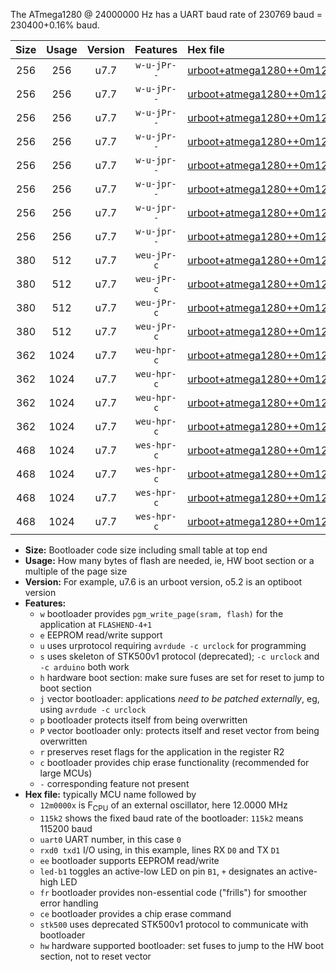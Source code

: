 The ATmega1280 @ 24000000 Hz has a UART baud rate of 230769 baud = 230400+0.16% baud.

|Size|Usage|Version|Features|Hex file|
|:-:|:-:|:-:|:-:|:--|
|256|256|u7.7|`w-u-jPr--`|[urboot+atmega1280++0m1250x++++1k2_uart0_rxe0_txe1_led+b7.hex](https://raw.githubusercontent.com/stefanrueger/urboot.hex/main/cores/megacore/atmega1280/external_oscillator/fcpu++0m1250_Hz/br++++1k2_bps/urboot+atmega1280++0m1250x++++1k2_uart0_rxe0_txe1_led+b7.hex)|
|256|256|u7.7|`w-u-jPr--`|[urboot+atmega1280++0m1250x++++1k2_uart1_rxd2_txd3_led+b7.hex](https://raw.githubusercontent.com/stefanrueger/urboot.hex/main/cores/megacore/atmega1280/external_oscillator/fcpu++0m1250_Hz/br++++1k2_bps/urboot+atmega1280++0m1250x++++1k2_uart1_rxd2_txd3_led+b7.hex)|
|256|256|u7.7|`w-u-jPr--`|[urboot+atmega1280++0m1250x++++1k2_uart2_rxh0_txh1_led+b7.hex](https://raw.githubusercontent.com/stefanrueger/urboot.hex/main/cores/megacore/atmega1280/external_oscillator/fcpu++0m1250_Hz/br++++1k2_bps/urboot+atmega1280++0m1250x++++1k2_uart2_rxh0_txh1_led+b7.hex)|
|256|256|u7.7|`w-u-jPr--`|[urboot+atmega1280++0m1250x++++1k2_uart3_rxj0_txj1_led+b7.hex](https://raw.githubusercontent.com/stefanrueger/urboot.hex/main/cores/megacore/atmega1280/external_oscillator/fcpu++0m1250_Hz/br++++1k2_bps/urboot+atmega1280++0m1250x++++1k2_uart3_rxj0_txj1_led+b7.hex)|
|256|256|u7.7|`w-u-jpr--`|[urboot+atmega1280++0m1250x++++1k2_uart0_rxe0_txe1_led+b7_fr.hex](https://raw.githubusercontent.com/stefanrueger/urboot.hex/main/cores/megacore/atmega1280/external_oscillator/fcpu++0m1250_Hz/br++++1k2_bps/urboot+atmega1280++0m1250x++++1k2_uart0_rxe0_txe1_led+b7_fr.hex)|
|256|256|u7.7|`w-u-jpr--`|[urboot+atmega1280++0m1250x++++1k2_uart1_rxd2_txd3_led+b7_fr.hex](https://raw.githubusercontent.com/stefanrueger/urboot.hex/main/cores/megacore/atmega1280/external_oscillator/fcpu++0m1250_Hz/br++++1k2_bps/urboot+atmega1280++0m1250x++++1k2_uart1_rxd2_txd3_led+b7_fr.hex)|
|256|256|u7.7|`w-u-jpr--`|[urboot+atmega1280++0m1250x++++1k2_uart2_rxh0_txh1_led+b7_fr.hex](https://raw.githubusercontent.com/stefanrueger/urboot.hex/main/cores/megacore/atmega1280/external_oscillator/fcpu++0m1250_Hz/br++++1k2_bps/urboot+atmega1280++0m1250x++++1k2_uart2_rxh0_txh1_led+b7_fr.hex)|
|256|256|u7.7|`w-u-jpr--`|[urboot+atmega1280++0m1250x++++1k2_uart3_rxj0_txj1_led+b7_fr.hex](https://raw.githubusercontent.com/stefanrueger/urboot.hex/main/cores/megacore/atmega1280/external_oscillator/fcpu++0m1250_Hz/br++++1k2_bps/urboot+atmega1280++0m1250x++++1k2_uart3_rxj0_txj1_led+b7_fr.hex)|
|380|512|u7.7|`weu-jPr-c`|[urboot+atmega1280++0m1250x++++1k2_uart0_rxe0_txe1_ee_led+b7_fr_ce.hex](https://raw.githubusercontent.com/stefanrueger/urboot.hex/main/cores/megacore/atmega1280/external_oscillator/fcpu++0m1250_Hz/br++++1k2_bps/urboot+atmega1280++0m1250x++++1k2_uart0_rxe0_txe1_ee_led+b7_fr_ce.hex)|
|380|512|u7.7|`weu-jPr-c`|[urboot+atmega1280++0m1250x++++1k2_uart1_rxd2_txd3_ee_led+b7_fr_ce.hex](https://raw.githubusercontent.com/stefanrueger/urboot.hex/main/cores/megacore/atmega1280/external_oscillator/fcpu++0m1250_Hz/br++++1k2_bps/urboot+atmega1280++0m1250x++++1k2_uart1_rxd2_txd3_ee_led+b7_fr_ce.hex)|
|380|512|u7.7|`weu-jPr-c`|[urboot+atmega1280++0m1250x++++1k2_uart2_rxh0_txh1_ee_led+b7_fr_ce.hex](https://raw.githubusercontent.com/stefanrueger/urboot.hex/main/cores/megacore/atmega1280/external_oscillator/fcpu++0m1250_Hz/br++++1k2_bps/urboot+atmega1280++0m1250x++++1k2_uart2_rxh0_txh1_ee_led+b7_fr_ce.hex)|
|380|512|u7.7|`weu-jPr-c`|[urboot+atmega1280++0m1250x++++1k2_uart3_rxj0_txj1_ee_led+b7_fr_ce.hex](https://raw.githubusercontent.com/stefanrueger/urboot.hex/main/cores/megacore/atmega1280/external_oscillator/fcpu++0m1250_Hz/br++++1k2_bps/urboot+atmega1280++0m1250x++++1k2_uart3_rxj0_txj1_ee_led+b7_fr_ce.hex)|
|362|1024|u7.7|`weu-hpr-c`|[urboot+atmega1280++0m1250x++++1k2_uart0_rxe0_txe1_ee_led+b7_fr_ce_hw.hex](https://raw.githubusercontent.com/stefanrueger/urboot.hex/main/cores/megacore/atmega1280/external_oscillator/fcpu++0m1250_Hz/br++++1k2_bps/urboot+atmega1280++0m1250x++++1k2_uart0_rxe0_txe1_ee_led+b7_fr_ce_hw.hex)|
|362|1024|u7.7|`weu-hpr-c`|[urboot+atmega1280++0m1250x++++1k2_uart1_rxd2_txd3_ee_led+b7_fr_ce_hw.hex](https://raw.githubusercontent.com/stefanrueger/urboot.hex/main/cores/megacore/atmega1280/external_oscillator/fcpu++0m1250_Hz/br++++1k2_bps/urboot+atmega1280++0m1250x++++1k2_uart1_rxd2_txd3_ee_led+b7_fr_ce_hw.hex)|
|362|1024|u7.7|`weu-hpr-c`|[urboot+atmega1280++0m1250x++++1k2_uart2_rxh0_txh1_ee_led+b7_fr_ce_hw.hex](https://raw.githubusercontent.com/stefanrueger/urboot.hex/main/cores/megacore/atmega1280/external_oscillator/fcpu++0m1250_Hz/br++++1k2_bps/urboot+atmega1280++0m1250x++++1k2_uart2_rxh0_txh1_ee_led+b7_fr_ce_hw.hex)|
|362|1024|u7.7|`weu-hpr-c`|[urboot+atmega1280++0m1250x++++1k2_uart3_rxj0_txj1_ee_led+b7_fr_ce_hw.hex](https://raw.githubusercontent.com/stefanrueger/urboot.hex/main/cores/megacore/atmega1280/external_oscillator/fcpu++0m1250_Hz/br++++1k2_bps/urboot+atmega1280++0m1250x++++1k2_uart3_rxj0_txj1_ee_led+b7_fr_ce_hw.hex)|
|468|1024|u7.7|`wes-hpr-c`|[urboot+atmega1280++0m1250x++++1k2_uart0_rxe0_txe1_ee_led+b7_fr_ce_stk500_hw.hex](https://raw.githubusercontent.com/stefanrueger/urboot.hex/main/cores/megacore/atmega1280/external_oscillator/fcpu++0m1250_Hz/br++++1k2_bps/urboot+atmega1280++0m1250x++++1k2_uart0_rxe0_txe1_ee_led+b7_fr_ce_stk500_hw.hex)|
|468|1024|u7.7|`wes-hpr-c`|[urboot+atmega1280++0m1250x++++1k2_uart1_rxd2_txd3_ee_led+b7_fr_ce_stk500_hw.hex](https://raw.githubusercontent.com/stefanrueger/urboot.hex/main/cores/megacore/atmega1280/external_oscillator/fcpu++0m1250_Hz/br++++1k2_bps/urboot+atmega1280++0m1250x++++1k2_uart1_rxd2_txd3_ee_led+b7_fr_ce_stk500_hw.hex)|
|468|1024|u7.7|`wes-hpr-c`|[urboot+atmega1280++0m1250x++++1k2_uart2_rxh0_txh1_ee_led+b7_fr_ce_stk500_hw.hex](https://raw.githubusercontent.com/stefanrueger/urboot.hex/main/cores/megacore/atmega1280/external_oscillator/fcpu++0m1250_Hz/br++++1k2_bps/urboot+atmega1280++0m1250x++++1k2_uart2_rxh0_txh1_ee_led+b7_fr_ce_stk500_hw.hex)|
|468|1024|u7.7|`wes-hpr-c`|[urboot+atmega1280++0m1250x++++1k2_uart3_rxj0_txj1_ee_led+b7_fr_ce_stk500_hw.hex](https://raw.githubusercontent.com/stefanrueger/urboot.hex/main/cores/megacore/atmega1280/external_oscillator/fcpu++0m1250_Hz/br++++1k2_bps/urboot+atmega1280++0m1250x++++1k2_uart3_rxj0_txj1_ee_led+b7_fr_ce_stk500_hw.hex)|

- **Size:** Bootloader code size including small table at top end
- **Usage:** How many bytes of flash are needed, ie, HW boot section or a multiple of the page size
- **Version:** For example, u7.6 is an urboot version, o5.2 is an optiboot version
- **Features:**
  + `w` bootloader provides `pgm_write_page(sram, flash)` for the application at `FLASHEND-4+1`
  + `e` EEPROM read/write support
  + `u` uses urprotocol requiring `avrdude -c urclock` for programming
  + `s` uses skeleton of STK500v1 protocol (deprecated); `-c urclock` and `-c arduino` both work
  + `h` hardware boot section: make sure fuses are set for reset to jump to boot section
  + `j` vector bootloader: applications *need to be patched externally*, eg, using `avrdude -c urclock`
  + `p` bootloader protects itself from being overwritten
  + `P` vector bootloader only: protects itself and reset vector from being overwritten
  + `r` preserves reset flags for the application in the register R2
  + `c` bootloader provides chip erase functionality (recommended for large MCUs)
  + `-` corresponding feature not present
- **Hex file:** typically MCU name followed by
  + `12m0000x` is F<sub>CPU</sub> of an external oscillator, here 12.0000 MHz
  + `115k2` shows the fixed baud rate of the bootloader: `115k2` means 115200 baud
  + `uart0` UART number, in this case `0`
  + `rxd0 txd1` I/O using, in this example, lines RX `D0` and TX `D1`
  + `ee` bootloader supports EEPROM read/write
  + `led-b1` toggles an active-low LED on pin `B1`, `+` designates an active-high LED
  + `fr` bootloader provides non-essential code ("frills") for smoother error handling
  + `ce` bootloader provides a chip erase command
  + `stk500` uses deprecated STK500v1 protocol to communicate with bootloader
  + `hw` hardware supported bootloader: set fuses to jump to the HW boot section, not to reset vector
